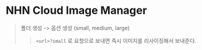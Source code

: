 # NHN Cloud Image Manager

> 폴더 생성 -\> 옵션 생성 (small, medium, large)
>
> > `<url>?small` 로 요청으로 보내면 즉시 이미지를 리사이징해서 보내준다.
